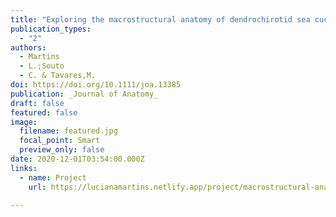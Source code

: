 ```yaml
---
title: "Exploring the macrostructural anatomy of dendrochirotid sea cucumber's (Echinodermata) calcareous rings under micro-computed tomography and its bearing on phylogeny"
publication_types:
  - "2"
authors:
  - Martins
  - L.;Souto
  - C. & Tavares,M.
doi: https://doi.org/10.1111/joa.13385
publication: _Journal of Anatomy_
draft: false
featured: false
image:
  filename: featured.jpg
  focal_point: Smart
  preview_only: false
date: 2020-12-01T03:54:00.000Z
links:
  - name: Project
    url: https://lucianamartins.netlify.app/project/macrostructural-anatomy-of-sea-cucumbers/

---
```

